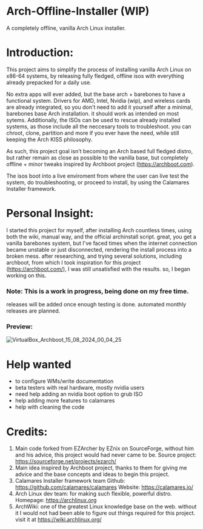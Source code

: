 # Arch-Offline-Installer (WIP)
A completely offline, vanilla Arch Linux installer.

# Introduction:

This project aims to simplify the process of installing vanilla Arch Linux on x86-64 systems, by releasing fully fledged, offline isos with everything already prepacked for a daily use.

No extra apps will ever added, but the base arch + barebones to have a functional system. Drivers for AMD, Intel, Nvidia (wip), and wireless cards are already integrated, so you don't need to add it yourself after a minimal, barebones base Arch installation. it should work as intended on most sytems.
Additionally, the ISOs can be used to rescue already installed systems, as those include all the neccesary tools to troubleshoot. you can chroot, clone, partition and more if you ever have the need, while still keeping the Arch KISS philosophy. 

As such, this project goal isn't becoming an Arch based full fledged distro, but rather remain as close as possible to the vanilla base, but completely offline + minor tweaks inspired by Archboot project (https://archboot.com).

The isos boot into a live enviroment from where the user can live test the system, do troubleshooting, or proceed to install, by using the Calamares Installer framework.

# Personal Insight:
I started this project for myself, after installing Arch countless times, using both the wiki, manual way, and the official archinstall script. great, you get a vanilla barebones system, but I've faced times when the internet connection became unstable or just disconnected, rendering the install process into a broken mess. after researching, and trying several solutions, including archboot, from which I took inspiration for this project (https://archboot.com/), I was still unsatisfied with the results. so, I began working on this. 



### Note: This is a work in progress, being done on my free time.

releases will be added once enough testing is done.
automated monthly releases are planned.

### Preview: 

![VirtualBox_Archboot_15_08_2024_00_04_25](https://github.com/user-attachments/assets/e5ee9972-2c11-4920-aa98-132df79c46ef)


# Help wanted
- to configure WMs/write documentation
- beta testers with real hardware, mostly nvidia users
- need help adding an nvidia boot option to grub ISO
- help adding more features to calamares
- help with cleaning the code

# Credits:
1. Main code forked from EZArcher by EZnix on SourceForge, without him and his advice, this project would had never came to be.
Source project: https://sourceforge.net/projects/ezarch/
2. Main idea inspired by Archboot project, thanks to them for giving me advice and the base concepts and ideas to begin this project.
3. Calamares Installer framework team
  Github: https://github.com/calamares/calamares
  Website: https://calamares.io/
4. Arch Linux dev team: for making such flexible, powerful distro. Homepage: https://archlinux.org
5. ArchWiki: one of the greatest Linux knowledge base on the web. without it I would not had been able to figure out things required for this project. visit it at https://wiki.archlinux.org/



